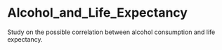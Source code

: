 # Alcohol_and_Life_Expectancy
Study on the possible correlation between alcohol consumption and life expectancy.
